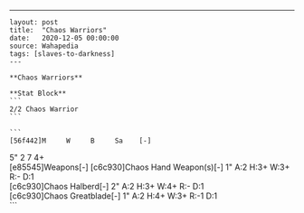 ---
    layout: post
    title:  "Chaos Warriors"
    date:   2020-12-05 00:00:00
    source: Wahapedia
    tags: [slaves-to-darkness]
    ---
    
    **Chaos Warriors**
    
    **Stat Block**
    ```
    2/2 Chaos Warrior
    ```
    
    ```
    [56f442]M     W     B     Sa    [-]
5"    2     7     4+    
[e85545]Weapons[-]
[c6c930]Chaos Hand Weapon(s)[-]
1"     A:2    H:3+   W:3+   R:-    D:1   
[c6c930]Chaos Halberd[-]
2"     A:2    H:3+   W:4+   R:-    D:1   
[c6c930]Chaos Greatblade[-]
1"     A:2    H:4+   W:3+   R:-1   D:1   
    ```
    
    
    